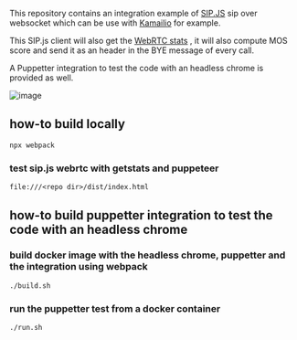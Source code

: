 This repository contains an integration example of [SIP.JS](https://github.com/onsip/sip.js/) sip over websocket which can be use with [Kamailio](https://www.kamailio.org/docs/modules/devel/modules/websocket.html) for example.

This SIP.js client will also get the [WebRTC stats](https://www.w3.org/TR/webrtc-stats/) , it will also compute MOS score and send it as an header in the BYE message of every call.

A Puppetter integration to test the code with an headless chrome is provided as well.

![image](https://github.com/jchavanton/sip-webrtc-tester/assets/3736014/1cb3dee5-6574-439f-9651-c329e9da292d)


## how-to build locally

`npx webpack`

### test sip.js webrtc with getstats and puppeteer

`file:///<repo dir>/dist/index.html`



## how-to build puppetter integration to test the code with an headless chrome

### build docker image with the headless chrome, puppetter and the integration using webpack 
`./build.sh`

### run the puppetter test from a docker container
`./run.sh`

